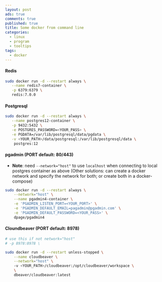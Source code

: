 ```yaml
---
layout: post
ads: true
comments: true
published: true
title: Some docker from command line
categories:
  - linux
  - program
  - tooltips
tags:
  - docker
---
```

#### Redis
```bash
sudo docker run -d --restart always \
   --name redis7-container \
   -p 6379:6379 \
   redis:7.0.0
```

#### Postgresql

```bash
sudo docker run -d --restart always \
   --name postgres12-container \
   -p 9432:5432 \
   -e POSTGRES_PASSWORD=<YOUR_PASS> \
   -e PGDATA=/var/lib/postgresql/data/pgdata \
   -v <YOUR_PATH>/data/postgresql:/var/lib/postgresql/data \
    postgres:12
```

#### pgadmin (PORT default: 80/443)

- **Note**: need `--network="host"` to use `localhost` when connecting to local postgres container as above (Other solutions: can create a docker network and specify the network for both; or create both in a docker-compose)

```bash
sudo docker run -d --restart always \
    --network="host" \
    --name pgadmin4-container \
    -e 'PGADMIN_LISTEN_PORT=<YOUR_PORT>' \
    -e 'PGADMIN_DEFAULT_EMAIL=pagadmin@pgadmin.com' \
    -e 'PGADMIN_DEFAULT_PASSWORD=<YOUR_PASS>' \
    dpage/pgadmin4
```

#### Cloundbeaver (PORT default: 8978)

```bash
# use this if not network="host"
# -p 8978:8978 \

sudo docker run -d --restart unless-stopped \
	--name cloudbeaver \
	--network="host" \	
	-v <YOUR_PATH>/cloudbeaver:/opt/cloudbeaver/workspace \
 	\
	dbeaver/cloudbeaver:latest
```
